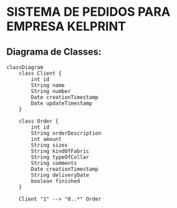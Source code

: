 # SISTEMA DE PEDIDOS PARA EMPRESA KELPRINT

## Diagrama de Classes:

```mermaid
classDiagram
    class Client {
        int id
        String name
        String number
        Date creationTimestamp
        Date updateTimestamp
    }

    class Order {
        int id
        String orderDescription
        int amount
        String sizes
        String kindOfFabric
        String typeOfCollar
        String comments
        Date creationTimestamp
        String deliveryDate
        boolean finished
    }

    Client "1" --> "0..*" Order
```
